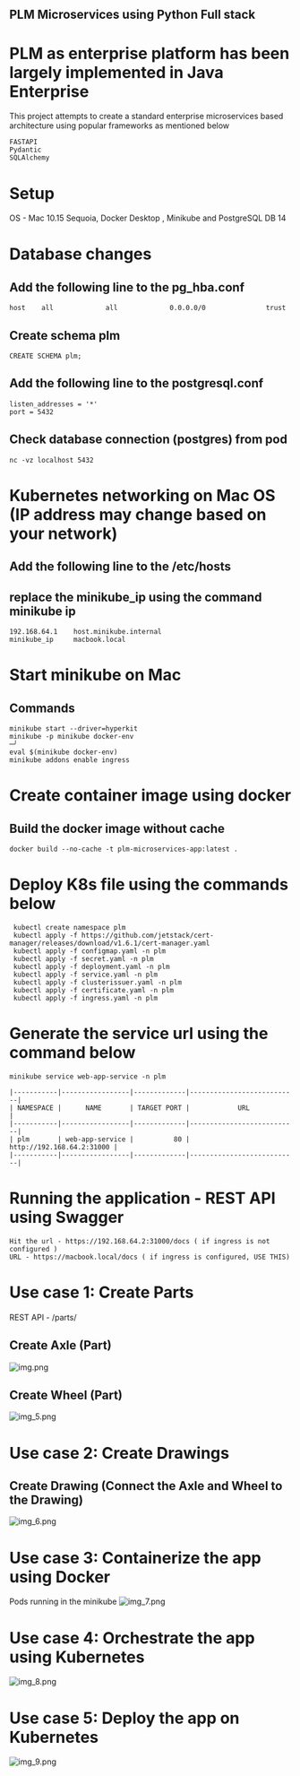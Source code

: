 ## PLM Microservices using Python Full stack
# PLM as enterprise platform has been largely implemented in Java Enterprise
This project attempts to create a standard enterprise microservices based architecture using popular 
frameworks as mentioned below 
```
FASTAPI
Pydantic
SQLAlchemy
```

# Setup 
OS - Mac 10.15 Sequoia, Docker Desktop , Minikube and PostgreSQL DB 14

# Database changes
## Add the following line to the pg_hba.conf
```
host    all             all             0.0.0.0/0               trust
```
## Create schema plm
```
CREATE SCHEMA plm;
```

## Add the following line to the postgresql.conf
```
listen_addresses = '*'
port = 5432
```
## Check database connection (postgres) from pod
```
nc -vz localhost 5432
```
# Kubernetes networking on Mac OS (IP address may change based on your network)
## Add the following line to the /etc/hosts
## replace the minikube_ip using the command minikube ip
```
192.168.64.1    host.minikube.internal
minikube_ip     macbook.local

```

# Start minikube on Mac
## Commands
```
minikube start --driver=hyperkit
minikube -p minikube docker-env                                                                                      ─╯
eval $(minikube docker-env)
minikube addons enable ingress
```

# Create container image using docker
## Build the docker image without cache
```
docker build --no-cache -t plm-microservices-app:latest .
```

# Deploy K8s file using the commands below
```
 kubectl create namespace plm
 kubectl apply -f https://github.com/jetstack/cert-manager/releases/download/v1.6.1/cert-manager.yaml
 kubectl apply -f configmap.yaml -n plm
 kubectl apply -f secret.yaml -n plm
 kubectl apply -f deployment.yaml -n plm
 kubectl apply -f service.yaml -n plm
 kubectl apply -f clusterissuer.yaml -n plm
 kubectl apply -f certificate.yaml -n plm
 kubectl apply -f ingress.yaml -n plm

```
# Generate the service url using the command below
```
minikube service web-app-service -n plm
```
```
|-----------|-----------------|-------------|---------------------------|
| NAMESPACE |      NAME       | TARGET PORT |            URL            |
|-----------|-----------------|-------------|---------------------------|
| plm       | web-app-service |          80 | http://192.168.64.2:31000 |
|-----------|-----------------|-------------|---------------------------| 
```

# Running the application - REST API using Swagger
```
Hit the url - https://192.168.64.2:31000/docs ( if ingress is not configured )
URL - https://macbook.local/docs ( if ingress is configured, USE THIS)
```
# Use case 1: Create Parts

REST API - /parts/
## Create Axle (Part)
![img.png](img.png)

## Create Wheel (Part)
![img_5.png](img_5.png)


# Use case 2: Create Drawings

## Create Drawing (Connect the Axle and Wheel to the Drawing)
![img_6.png](img_6.png)


# Use case 3: Containerize the app using Docker
Pods running in the minikube
![img_7.png](img_7.png)

# Use case 4: Orchestrate the app using Kubernetes
![img_8.png](img_8.png)


# Use case 5: Deploy the app on Kubernetes
![img_9.png](img_9.png)
